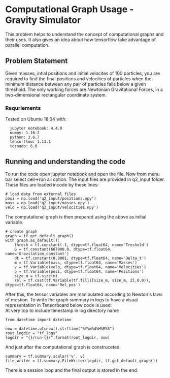 # Computational Graph Usage - Gravity Simulator

This problem helps to understand the concept of computational graphs and their uses. It also gives an idea about how tensorflow take advantage of parallel computation.

## Problem Statement

Given masses, intial positions and initial velocites of 100 particles, you are required to find the final positions and velocities of particles when the minimum distance between any pair of particles falls below a given threshold. The only working forces are Newtonian Gravitational Forces, in a two-dimensional rectangular coordinate system.

### Requriements

Tested on Ubuntu 18.04 with:   

```  
  jupyter notebook: 4.4.0  
  numpy: 1.16.2  
  python: 3.6.7  
  tensorflow: 1.13.1  
  tornado: 6.0  
```

## Running and understanding the code
To run the code open jupyter notebook and open the file. Now from menu bar select cell->run all option.
The input files are provided in q2_input folder. These files are loaded incode by these lines:  

```
# load data from external files  
posi = np.load('q2_input/positions.npy')  
mass = np.load('q2_input/masses.npy')  
velo = np.load('q2_input/velocities.npy')  
```
The computational graph is then prepared using the above as initial variable.

```
# create graph  
graph = tf.get_default_graph()  
with graph.as_default():  
    thresh = tf.constant(.1, dtype=tf.float64, name='Treshold')  
    G = tf.constant(667000.0, dtype=tf.float64, name='Gravitation_constant')  
    dt = tf.constant(0.0001, dtype=tf.float64, name='Delta_t')  
    m = tf.Variable(mass, dtype=tf.float64, name='Masses')  
    v = tf.Variable(velo, dtype=tf.float64, name='Velocities')  
    p = tf.Variable(posi, dtype=tf.float64, name='Positions')  
    size_m = tf.size(m)  
    rel = tf.cast(tf.Variable(tf.fill([size_m, size_m, 2],0.0)), dtype=tf.float64, name='Rel_pos')  
```

After this, the tensor variables are manipulated according to Newton's laws of mostion.
To write the graph summary in logs to have a visual representation in Tensorboard below code is used:  
At very top to include timestamp in log directory name

```
from datetime import datetime

now = datetime.utcnow().strftime("%Y%m%d%H%M%S")
root_logdir = "tf_logs"
logdir = "{}/run-{}/".format(root_logdir, now)
```

And just after the computational graph is construceted

```
summary = tf.summary.scalar('v', v)
file_writer = tf.summary.FileWriter(logdir, tf.get_default_graph())
```

There is a session loop and the final output is stored in the end.
